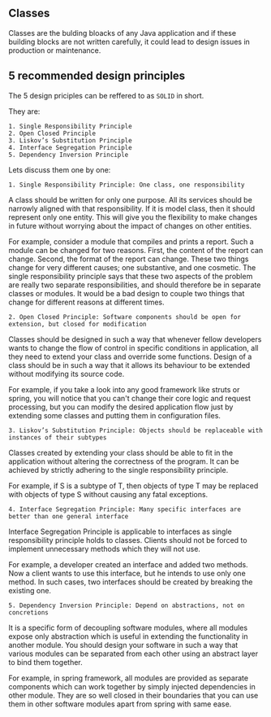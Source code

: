 ## Classes

Classes are the bulding bloacks of any Java application and if these building blocks are not written carefully, it could lead to design issues in production or maintenance. 

## 5 recommended design principles

The 5 design priciples can be reffered to as `SOLID` in short.

They are: 

```
1. Single Responsibility Principle
2. Open Closed Principle
3. Liskov’s Substitution Principle
4. Interface Segregation Principle
5. Dependency Inversion Principle
```

Lets discuss them one by one:

```
1. Single Responsibility Principle: One class, one responsibility
```

A class should be written for only one purpose. All its services should be narrowly aligned with that responsibility. If it is model class, then it should represent only one entity. This will give you the flexibility to make changes in future without worrying about the impact of changes on other entities.

 For example, consider a module that compiles and prints a report. Such a module can be changed for two reasons. First, the content of the report can change. Second, the format of the report can change. These two things change for very different causes; one substantive, and one cosmetic. The single responsibility principle says that these two aspects of the problem are really two separate responsibilities, and should therefore be in separate classes or modules. It would be a bad design to couple two things that change for different reasons at different times.

```
2. Open Closed Principle: Software components should be open for extension, but closed for modification
```

Classes should be designed in such a way that whenever fellow developers wants to change the flow of control in specific conditions in application, all they need to extend your class and override some functions. Design of a class should be in such a way that it allows its behaviour to be extended without modifying its source code.

For example, if you take a look into any good framework like struts or spring, you will notice that you can't change their core logic and request processing, but you can modify the desired application flow just by extending some classes and putting them in configuration files.

```
3. Liskov’s Substitution Principle: Objects should be replaceable with instances of their subtypes
```

Classes  created by extending your class should be able to fit in the application without altering the correctness of the program. It can be achieved by strictly adhering to the single responsibility principle.

For example, if S is a subtype of T, then objects of type T may be replaced with objects of type S without causing any fatal exceptions.

```
4. Interface Segregation Principle: Many specific interfaces are better than one general interface
```

Interface Segregation Principle is applicable to interfaces as single responsibility principle holds to classes. Clients should not be forced to implement unnecessary methods which they will not use. 

For example, a developer created an interface and added two methods. Now a client wants to use this interface, but he intends to use only one method. In such cases, two interfaces should be created by breaking the existing one.

```
5. Dependency Inversion Principle: Depend on abstractions, not on concretions
```

It is a specific form of decoupling software modules, where all modules expose only abstraction which is useful in extending the functionality in another module. You should design your software in such a way that various modules can be separated from each other using an abstract layer to bind them together. 

For example, in spring framework, all modules are provided as separate components which can work together by simply injected dependencies in other module. They are so well closed in their boundaries that you can use them in other software modules apart from spring with same ease.